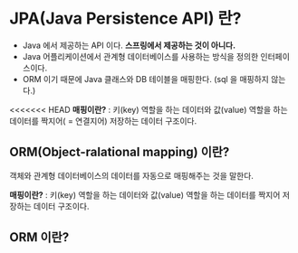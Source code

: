 # JPA(Java Persistence API) 란?
- Java 에서 제공하는 API 이다. <b>스프링에서 제공하는 것이 아니다.</b>
- Java 어플리케이션에서 관계형 데이터베이스를 사용하는 방식을 정의한 인터페이스이다.
- ORM 이기 때문에 Java 클래스와 DB 테이블을 매핑한다. (sql 을 매핑하지 않는다.)
   
<<<<<<< HEAD
<b>매핑이란?</b> : 키(key) 역할을 하는 데이터와 값(value) 역할을 하는 데이터를 짝지어( = 연결지어) 저장하는 데이터 구조이다. 

## ORM(Object-ralational mapping) 이란?
객체와 관계형 데이터베이스의 데이터를 자동으로 매핑해주는 것을 말한다.

<b>매핑이란?</b> : 키(key) 역할을 하는 데이터와 값(value) 역할을 하는 데이터를 짝지어 저장하는 데이터 구조이다. 

## ORM 이란?
